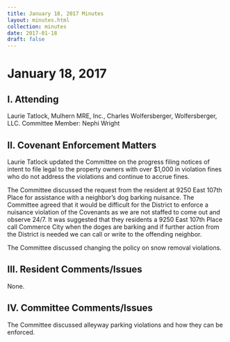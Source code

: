 ```yaml
---
title: January 18, 2017 Minutes
layout: minutes.html
collection: minutes
date: 2017-01-18
draft: false
---
```

# January 18, 2017

## I. Attending
Laurie Tatlock, Mulhern MRE, Inc., Charles Wolfersberger, Wolfersberger, LLC.  Committee Member: Nephi Wright

## II. Covenant Enforcement Matters
Laurie Tatlock updated the Committee on the progress filing notices of intent to file legal to the property owners with over $1,000 in violation fines who do not address the violations and continue to accrue fines.

The Committee discussed the request from the resident at 9250 East 107th Place for assistance with a neighbor’s dog barking nuisance.  The Committee agreed that it would be difficult for the District to enforce a nuisance violation of the Covenants as we are not staffed to come out and observe 24/7.  It was suggested that they residents a 9250 East 107th Place call Commerce City when the doges are barking and if further action from the District is needed we can call or write to the offending neighbor.

The Committee discussed changing the policy on snow removal violations.

## III. Resident Comments/Issues
None.

## IV. Committee Comments/Issues
The Committee discussed alleyway parking violations and how they can be enforced.
